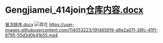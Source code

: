 # Gengjiamei_414join[仓库内容.docx](https://github.com/Gengjiamei/Gengjiamei_414join/files/9615090/default.docx)
[冒泡排序.docx](https://github.com/Gengjiamei/Gengjiamei_414join/files/9615094/default.docx)
![荷花](https://user-images.githubusercontent.com/114053223/191465819-19d8f85c-c1b7-409d-bb1b-2331d666e759.png)
https://user-images.githubusercontent.com/114053223/191465919-d6e2a07f-36fc-41f1-8795-55d3d0b41b55.mp4
